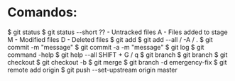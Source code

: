 # Comandos:
$ git status
$ git status --short
    ?? - Untracked files
    A - Files added to stage
    M - Modified files
    D - Deleted files
$ git add
$ git add --all / -A / .
$ git commit -m "message"
$ git commit -a -m "message"
$ git log
$ git command -help
$ git help --all
    SHIFT + G / q
$ git branch 
$ git branch <branch>
$ git checkout <branch>
$ git checkout -b <branch>
$ git merge <branch>
$ git branch -d emergency-fix
$ git remote add origin <repo>
$ git push --set-upstream origin master




